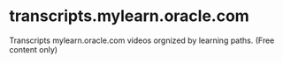 # transcripts.mylearn.oracle.com
Transcripts mylearn.oracle.com videos orgnized by learning paths. (Free content only)
